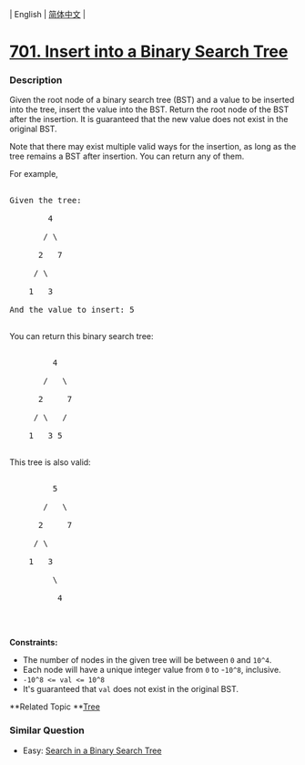 | English | [简体中文](README.md) |

# [701. Insert into a Binary Search Tree](https://leetcode-cn.com/problems/insert-into-a-binary-search-tree)
 ### Description
<p>Given the root node of a binary search tree (BST) and a value to be inserted into the tree,&nbsp;insert the value into the BST. Return the root node of the BST after the insertion. It is guaranteed that the new value does not exist in the original BST.</p>

<p>Note that there may exist&nbsp;multiple valid ways for the&nbsp;insertion, as long as the tree remains a BST after insertion. You can return any of them.</p>

<p>For example,&nbsp;</p>

<pre>
Given the tree:
        4
       / \
      2   7
     / \
    1   3
And the value to insert: 5
</pre>

<p>You can return this binary search tree:</p>

<pre>
         4
       /   \
      2     7
     / \   /
    1   3 5
</pre>

<p>This tree is also valid:</p>

<pre>
         5
       /   \
      2     7
     / \   
    1   3
         \
          4
</pre>

<p>&nbsp;</p>
<p><strong>Constraints:</strong></p>

<ul>
	<li>The number of nodes in the given tree will be between <code>0</code> and <code>10^4</code>.</li>
	<li>Each node will have a unique integer value from <code>0</code>&nbsp;to -<code>10^8</code>, inclusive.</li>
	<li><code>-10^8 &lt;= val &lt;= 10^8</code></li>
	<li>It&#39;s guaranteed that <code>val</code> does not exist in the original BST.</li>
</ul>

**Related Topic	**[Tree](https://leetcode-cn.com/tag/tree) 

### Similar Question
 - Easy:	[Search in a Binary Search Tree](https://leetcode-cn.com/problems/search-in-a-binary-search-tree) 
